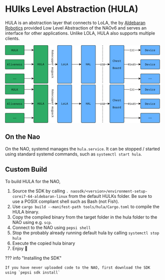 # HUlks Level Abstraction (HULA)

HULA is an abstraction layer that connects to LoLA, the by [Aldebaran Robotics](https://corporate-internal-prod.aldebaran.com/) provided Low Level Abstraction of the NAOv6 and serves an interface for other applications.
Unlike LOLA, HULA also supports multiple clients.

![Overview Diagram](./hula-overview-light.svg#only-light)
![Overview Diagram](./hula-overview-dark.svg#only-dark)

## On the Nao

On the NAO, systemd manages the `hula.service`.
It can be stopped / started using standard systemd commands, such as `systemctl start hula`.

## Custom Build

To build HULA for the NAO,

1. Source the SDK by calling `. naosdk/<version>/environment-setup-corei7-64-aldebaran-linux` from the default HULKs folder.
   Be sure to use a POSIX compliant shell such as Bash (not Fish).
2. Use `cargo build --manifest-path tools/hula/Cargo.toml` to compile the HULA binary.
3. Copy the compiled binary from the target folder in the hula folder to the NAO using e.g. `scp`.
4. Connect to the NAO using `pepsi shell`
5. Stop the probably already running default hula by calling `systemctl stop hula`
6. Execute the copied hula binary
7. Enjoy 🚀

??? info "Installing the SDK"

    If you have never uploaded code to the NAO, first download the SDK using `pepsi sdk install`
